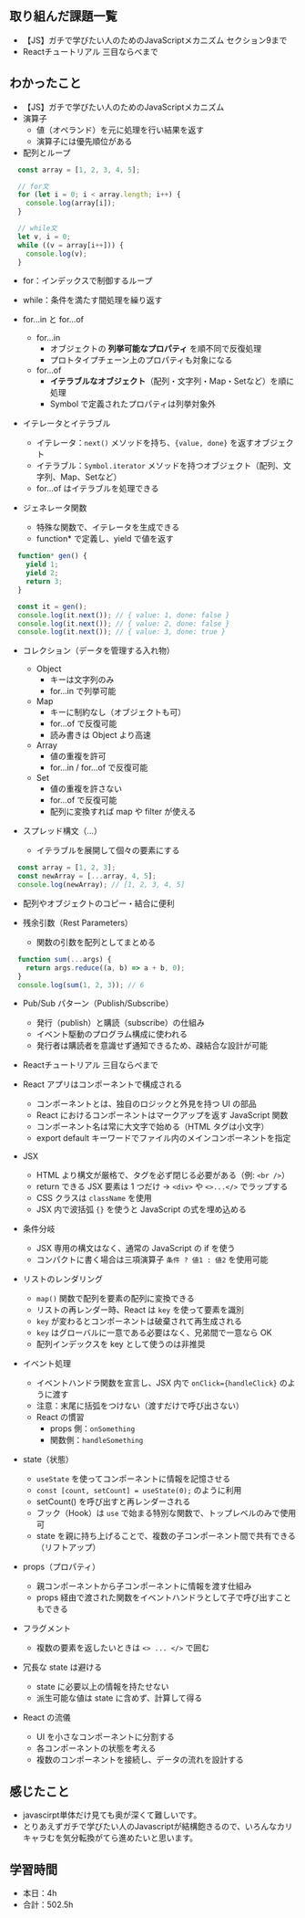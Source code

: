 ## 取り組んだ課題一覧
- 【JS】ガチで学びたい人のためのJavaScriptメカニズム セクション9まで
- Reactチュートリアル 三目ならべまで

## わかったこと
- 【JS】ガチで学びたい人のためのJavaScriptメカニズム
- 演算子  
  - 値（オペランド）を元に処理を行い結果を返す  
  - 演算子には優先順位がある  
- 配列とループ  
```javascript
  const array = [1, 2, 3, 4, 5];

  // for文
  for (let i = 0; i < array.length; i++) {
    console.log(array[i]);
  }

  // while文
  let v, i = 0;
  while ((v = array[i++])) {
    console.log(v);
  }
```
- for：インデックスで制御するループ  
- while：条件を満たす間処理を繰り返す  

- for...in と for...of  
  - for...in  
    - オブジェクトの **列挙可能なプロパティ** を順不同で反復処理  
    - プロトタイプチェーン上のプロパティも対象になる  
  - for...of  
    - **イテラブルなオブジェクト**（配列・文字列・Map・Setなど）を順に処理  
    - Symbol で定義されたプロパティは列挙対象外  

- イテレータとイテラブル  
  - イテレータ：`next()` メソッドを持ち、`{value, done}` を返すオブジェクト  
  - イテラブル：`Symbol.iterator` メソッドを持つオブジェクト（配列、文字列、Map、Setなど）  
  - for...of はイテラブルを処理できる  

- ジェネレータ関数  
  - 特殊な関数で、イテレータを生成できる  
  - function* で定義し、yield で値を返す  

```javascript
  function* gen() {
    yield 1;
    yield 2;
    return 3;
  }

  const it = gen();
  console.log(it.next()); // { value: 1, done: false }
  console.log(it.next()); // { value: 2, done: false }
  console.log(it.next()); // { value: 3, done: true }
```
- コレクション（データを管理する入れ物）  
  - Object  
    - キーは文字列のみ  
    - for...in で列挙可能  
  - Map  
    - キーに制約なし（オブジェクトも可）  
    - for...of で反復可能  
    - 読み書きは Object より高速  
  - Array  
    - 値の重複を許可  
    - for...in / for...of で反復可能  
  - Set  
    - 値の重複を許さない  
    - for...of で反復可能  
    - 配列に変換すれば map や filter が使える  

- スプレッド構文（...）  
  - イテラブルを展開して個々の要素にする  

```javascript
  const array = [1, 2, 3];
  const newArray = [...array, 4, 5]; 
  console.log(newArray); // [1, 2, 3, 4, 5]
```

  - 配列やオブジェクトのコピー・結合に便利  

- 残余引数（Rest Parameters）  
  - 関数の引数を配列としてまとめる  
```javascript
  function sum(...args) {
    return args.reduce((a, b) => a + b, 0);
  }
  console.log(sum(1, 2, 3)); // 6
```

- Pub/Sub パターン（Publish/Subscribe）  
  - 発行（publish）と購読（subscribe）の仕組み  
  - イベント駆動のプログラム構成に使われる  
  - 発行者は購読者を意識せず通知できるため、疎結合な設計が可能  

- Reactチュートリアル 三目ならべまで
- React アプリはコンポーネントで構成される  
  - コンポーネントとは、独自のロジックと外見を持つ UI の部品  
  - React におけるコンポーネントはマークアップを返す JavaScript 関数  
  - コンポーネント名は常に大文字で始める（HTML タグは小文字）  
  - export default キーワードでファイル内のメインコンポーネントを指定  

- JSX  
  - HTML より構文が厳格で、タグを必ず閉じる必要がある（例: `<br />`）  
  - return できる JSX 要素は 1 つだけ → `<div>` や `<>...</>` でラップする  
  - CSS クラスは `className` を使用  
  - JSX 内で波括弧 `{}` を使うと JavaScript の式を埋め込める  

- 条件分岐  
  - JSX 専用の構文はなく、通常の JavaScript の if を使う  
  - コンパクトに書く場合は三項演算子 `条件 ? 値1 : 値2` を使用可能  

- リストのレンダリング  
  - `map()` 関数で配列を要素の配列に変換できる  
  - リストの再レンダー時、React は `key` を使って要素を識別  
  - `key` が変わるとコンポーネントは破棄されて再生成される  
  - `key` はグローバルに一意である必要はなく、兄弟間で一意なら OK  
  - 配列インデックスを key として使うのは非推奨  

- イベント処理  
  - イベントハンドラ関数を宣言し、JSX 内で `onClick={handleClick}` のように渡す  
  - 注意：末尾に括弧をつけない（渡すだけで呼び出さない）  
  - React の慣習  
    - props 側：`onSomething`  
    - 関数側：`handleSomething`  

- state（状態）  
  - `useState` を使ってコンポーネントに情報を記憶させる  
  - `const [count, setCount] = useState(0);` のように利用  
  - setCount() を呼び出すと再レンダーされる  
  - フック（Hook）は `use` で始まる特別な関数で、トップレベルのみで使用可  
  - state を親に持ち上げることで、複数の子コンポーネント間で共有できる（リフトアップ）  

- props（プロパティ）  
  - 親コンポーネントから子コンポーネントに情報を渡す仕組み  
  - props 経由で渡された関数をイベントハンドラとして子で呼び出すこともできる  

- フラグメント  
  - 複数の要素を返したいときは `<> ... </>` で囲む  

- 冗長な state は避ける  
  - state に必要以上の情報を持たせない  
  - 派生可能な値は state に含めず、計算して得る  

- React の流儀  
  - UI を小さなコンポーネントに分割する  
  - 各コンポーネントの状態を考える  
  - 複数のコンポーネントを接続し、データの流れを設計する


## 感じたこと    
-  javascirpt単体だけ見ても奥が深くて難しいです。
- とりあえずガチで学びたい人のJavascriptが結構飽きるので、いろんなカリキャラむを気分転換がてら進めたいと思います。                                                                                                                                                                                                                                                                                                                                                                                                                                                                                                                                                                                                                   
                                                                                             
                                    
## 学習時間
- 本日：4h
- 合計：502.5h